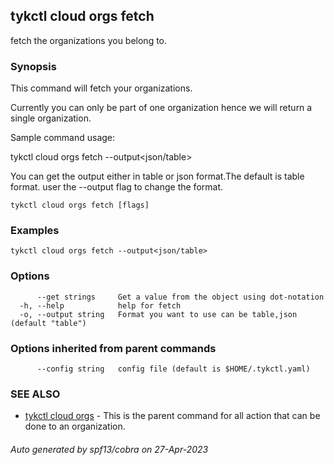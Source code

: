## tykctl cloud orgs fetch

fetch the organizations you belong to.

### Synopsis


This command will fetch your organizations.

Currently you can only be part of one organization hence we will return a single organization.

Sample command usage:

tykctl cloud orgs fetch --output<json/table>

You can get the output either in table or json format.The default is table format.
user the --output flag to change the format.


```
tykctl cloud orgs fetch [flags]
```

### Examples

```
tykctl cloud orgs fetch --output<json/table>
```

### Options

```
      --get strings     Get a value from the object using dot-notation
  -h, --help            help for fetch
  -o, --output string   Format you want to use can be table,json (default "table")
```

### Options inherited from parent commands

```
      --config string   config file (default is $HOME/.tykctl.yaml)
```

### SEE ALSO

* [tykctl cloud orgs](tykctl_cloud_orgs.md)	 - This is the parent command for all action that can be done to an organization.

###### Auto generated by spf13/cobra on 27-Apr-2023
